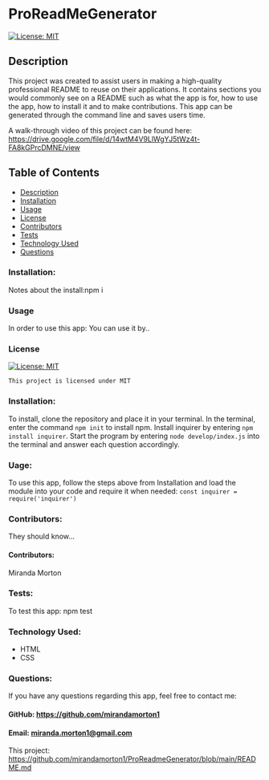   # ProReadMeGenerator

  [![License: MIT](https://img.shields.io/badge/License-MIT-yellow.svg)](https://opensource.org/licenses/MIT)
  
  ## Description
  This project was created to assist users in making a high-quality professional README to reuse on their applications. It contains sections you would commonly see on a README such as what the app is for, how to use the app, how to install it and to make contributions. This app can be generated through the command line and saves users time. 
  
  A walk-through video of this project can be found here: https://drive.google.com/file/d/14wtM4V9LlWgYJ5tWz4t-FA8kGPrcDMNE/view

  ## Table of Contents
  * [Description](#description)
  * [Installation](#installation)
  * [Usage](#usage)
  * [License](#license)
  * [Contributors](#contributors)
  * [Tests](#test)
  * [Technology Used](#technology-used)
  * [Questions](#questions)
  ### Installation:
  Notes about the install:npm i
  ### Usage
  In order to use this app: You can use it by..
  ### License

  
[![License: MIT](https://img.shields.io/badge/License-MIT-yellow.svg)](https://opensource.org/licenses/MIT)
  
  
`This project is licensed under MIT`
  ### Installation:
  To install, clone the repository and place it in your terminal. In the terminal, enter the command `npm init` to install npm. Install inquirer by entering `npm install inquirer`. Start the program by entering `node develop/index.js` into the terminal and answer each question accordingly. 
  ### Uage:
  To use this app, follow the steps above from Installation and load the module into your code and require it when needed: `const inquirer = require('inquirer')`
  ### Contributors: 
  They should know...
  #### Contributors:
  Miranda Morton
  ### Tests:
  To test this app: npm test
  ### Technology Used:
  - HTML
  - CSS
  ### Questions:
  If you have any questions regarding this app, feel free to contact me: 
  #### GitHub: https://github.com/mirandamorton1   
  #### Email: miranda.morton1@gmail.com
  This project: https://github.com/mirandamorton1/ProReadmeGenerator/blob/main/README.md

